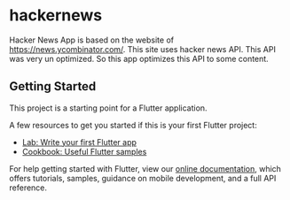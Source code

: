 # hackernews

Hacker News App is based on the website of https://news.ycombinator.com/. This site uses hacker news API. This API was very un optimized. So this app optimizes this API to some content.

## Getting Started

This project is a starting point for a Flutter application.

A few resources to get you started if this is your first Flutter project:

- [Lab: Write your first Flutter app](https://flutter.dev/docs/get-started/codelab)
- [Cookbook: Useful Flutter samples](https://flutter.dev/docs/cookbook)

For help getting started with Flutter, view our
[online documentation](https://flutter.dev/docs), which offers tutorials,
samples, guidance on mobile development, and a full API reference.
